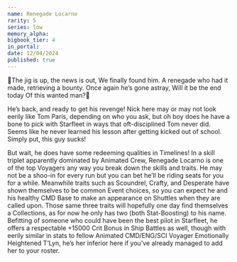 ```yaml
---
name: Renegade Locarno
rarity: 5
series: low
memory_alpha:
bigbook_tier: 4
in_portal:
date: 12/04/2024
published: true
---
```


🎵The jig is up, the news is out, 
We finally found him. 
A renegade who had it made, 
retrieving a bounty.
Once again he’s gone astray,
Will it be the end today
Of this wanted man?🎵

He’s back, and ready to get his revenge! Nick here may or may not look eerily like Tom Paris, depending on who you ask, but oh boy does he have a bone to pick with Starfleet in ways that oft-disciplined Tom never did. Seems like he never learned his lesson after getting kicked out of school. Simply put, this guy sucks!

But wait, he does have some redeeming qualities in Timelines! In a skill triplet apparently dominated by Animated Crew, Renegade Locarno is one of the top Voyagers any way you break down the skills and traits. He may not be a shoo-in for every run but you can bet he’ll be riding seats for you for a while. Meanwhile traits such as Scoundrel, Crafty, and Desperate have shown themselves to be common Event choices, so you can expect he and his healthy CMD Base to make an appearance on Shuttles when they are called upon. Those same three traits will hopefully one day find themselves a Collections, as for now he only has two (both Stat-Boosting) to his name. Befitting of someone who could have been the best pilot in Starfleet, he offers a respectable +15000 Crit Bonus in Ship Battles as well, though with eerily similar in stats to fellow Animated CMD/ENG/SCI Voyager Emotionally Heightened T’Lyn, he’s her inferior here if you’ve already managed to add her to your roster.
